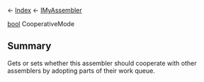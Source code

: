 ← [Index](Api-Index) ← [IMyAssembler](Sandbox.ModAPI.Ingame.IMyAssembler)

[bool](System.Boolean) CooperativeMode

## Summary

Gets or sets whether this assembler should cooperate with other assemblers by adopting parts of their work queue.

